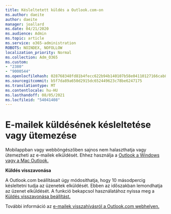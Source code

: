 ```yaml
---
title: Késleltetett küldés a Outlook.com-on
ms.author: daeite
author: daeite
manager: joallard
ms.date: 04/21/2020
ms.audience: Admin
ms.topic: article
ms.service: o365-administration
ROBOTS: NOINDEX, NOFOLLOW
localization_priority: Normal
ms.collection: Adm_O365
ms.custom:
- "2380"
- "9000544"
ms.openlocfilehash: 028768348fd81b4fecc622b94b140107b58e04110127166cab8e92ce3ab33b36
ms.sourcegitcommit: b5f7da89a650d2915dc652449623c78be6247175
ms.translationtype: MT
ms.contentlocale: hu-HU
ms.lasthandoff: 08/05/2021
ms.locfileid: "54041408"
---
```

# <a name="delay-or-schedule-sending-email-messages"></a>E-mailek küldésének késleltetése vagy ütemezése

Mobilappban vagy webböngészőben sajnos nem halaszthatja vagy ütemezheti az e-mailek elküldését. Ehhez használja a [Outlook a Windows vagy a Mac Outlook.](https://products.office.com/outlook/email-and-calendar-software-microsoft-outlook)

**Küldés visszavonása**

A Outlook.com beállításait úgy módosíthatja, hogy 10 másodpercig késleltetni tudja az üzenetek elküldését. Ebben az időszakban lemondhatja az üzenet elküldését. A funkció bekapcsol használatához nyissa meg a [Küldés visszavonása beállítást.](https://outlook.live.com/mail/options/mail/messageContent/undoSend)

További információ az [e-mailek visszahívásról a Outlook.com webhelyen.](https://support.office.com/article/c069ddde-5282-4085-8f4c-d7b133324f8a?wt.mc_id=Office_Outlook_com_Alchemy)